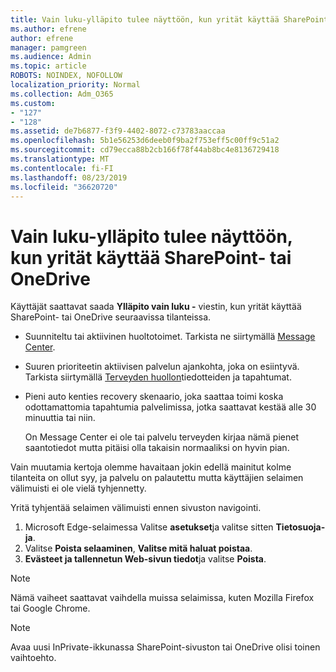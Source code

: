 ```yaml
---
title: Vain luku-ylläpito tulee näyttöön, kun yrität käyttää SharePoint- tai OneDrive
ms.author: efrene
author: efrene
manager: pamgreen
ms.audience: Admin
ms.topic: article
ROBOTS: NOINDEX, NOFOLLOW
localization_priority: Normal
ms.collection: Adm_O365
ms.custom:
- "127"
- "128"
ms.assetid: de7b6877-f3f9-4402-8072-c73783aaccaa
ms.openlocfilehash: 5b1e56253d6deeb0f9ba2f753eff5c00ff9c51a2
ms.sourcegitcommit: cd79ecca88b2cb166f78f44ab8bc4e8136729418
ms.translationtype: MT
ms.contentlocale: fi-FI
ms.lasthandoff: 08/23/2019
ms.locfileid: "36620720"
---
```

# <a name="read-only-for-maintenance-message-when-attempting-to-use-sharepoint-or-onedrive"></a>Vain luku-ylläpito tulee näyttöön, kun yrität käyttää SharePoint- tai OneDrive

Käyttäjät saattavat saada **Ylläpito vain luku -** viestin, kun yrität käyttää SharePoint- tai OneDrive seuraavissa tilanteissa. 

-   Suunniteltu tai aktiivinen huoltotoimet.  Tarkista ne siirtymällä [Message Center](https://portal.office.com/adminportal/home#/messagecenter).
-   Suuren prioriteetin aktiivisen palvelun ajankohta, joka on esiintyvä. Tarkista siirtymällä [Terveyden huollon](https://portal.office.com/adminportal/home#/servicehealth)tiedotteiden ja tapahtumat.
-   Pieni auto kenties recovery skenaario, joka saattaa toimi koska odottamattomia tapahtumia palvelimissa, jotka saattavat kestää alle 30 minuuttia tai niin. 
    
    On Message Center ei ole tai palvelu terveyden kirjaa nämä pienet saantotiedot mutta pitäisi olla takaisin normaaliksi on hyvin pian.

Vain muutamia kertoja olemme havaitaan jokin edellä mainitut kolme tilanteita on ollut syy, ja palvelu on palautettu mutta käyttäjien selaimen välimuisti ei ole vielä tyhjennetty.

Yritä tyhjentää selaimen välimuisti ennen sivuston navigointi.

1. Microsoft Edge-selaimessa Valitse **asetukset**ja valitse sitten **Tietosuoja- ja**.
2. Valitse **Poista selaaminen**, **Valitse mitä haluat poistaa**.
3. **Evästeet ja tallennetun Web-sivun tiedot**ja valitse **Poista**.

>[!Note] 
> Nämä vaiheet saattavat vaihdella muissa selaimissa, kuten Mozilla Firefox tai Google Chrome.

>[!Note] 
> Avaa uusi InPrivate-ikkunassa SharePoint-sivuston tai OneDrive olisi toinen vaihtoehto.